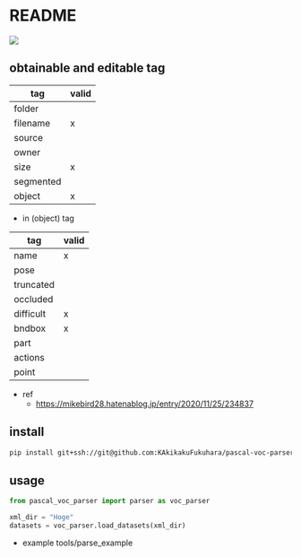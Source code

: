 # README

![](https://img.shields.io/badge/python-3.7|3.8|3.9-blue.svg)


## obtainable and editable tag

|    tag    | valid |
| --------- | ----- |
| folder    |       |
| filename  | x     |
| source    |       |
| owner     |       |
| size      | x     |
| segmented |       |
| object    | x     |

- in (object) tag

|    tag    | valid |
| --------- | ----- |
| name      | x     |
| pose      |       |
| truncated |       |
| occluded  |       |
| difficult | x     |
| bndbox    | x     |
| part      |       |
| actions   |       |
| point     |       |

- ref
  - https://mikebird28.hatenablog.jp/entry/2020/11/25/234837

## install

```bash
pip install git+ssh://git@github.com:KAkikakuFukuhara/pascal-voc-parser.git
```

## usage

```python
from pascal_voc_parser import parser as voc_parser

xml_dir = "Hoge"
datasets = voc_parser.load_datasets(xml_dir)
```

- example
tools/parse_example

